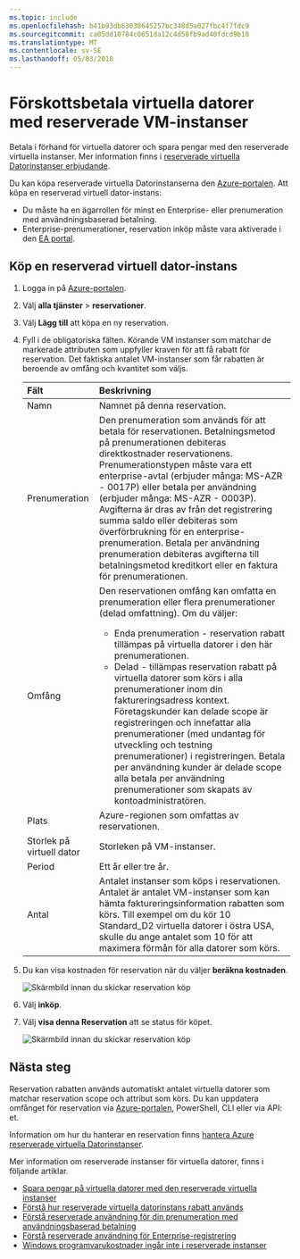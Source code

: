 ```yaml
---
ms.topic: include
ms.openlocfilehash: b41b93db63038645257bc348d5a027fbc4f7fdc9
ms.sourcegitcommit: ca05dd10784c0651da12c4d58fb9ad40fdcd9b10
ms.translationtype: MT
ms.contentlocale: sv-SE
ms.lasthandoff: 05/03/2018
---
```

# <a name="prepay-for-virtual-machines-with-reserved-vm-instances"></a>Förskottsbetala virtuella datorer med reserverade VM-instanser

Betala i förhand för virtuella datorer och spara pengar med den reserverade virtuella instanser. Mer information finns i [reserverade virtuella Datorinstanser erbjudande](https://azure.microsoft.com/pricing/reserved-vm-instances/).

Du kan köpa reserverade virtuella Datorinstanserna den [Azure-portalen](https://portal.azure.com). Att köpa en reserverad virtuell dator-instans:
-   Du måste ha en ägarrollen för minst en Enterprise- eller prenumeration med användningsbaserad betalning.
-   Enterprise-prenumerationer, reservation inköp måste vara aktiverade i den [EA portal](https://ea.azure.com).

## <a name="buy-a-reserved-virtual-machine-instance"></a>Köp en reserverad virtuell dator-instans
1. Logga in på [Azure-portalen](https://portal.azure.com).
2. Välj **alla tjänster** > **reservationer**.
3. Välj **Lägg till** att köpa en ny reservation.
4. Fyll i de obligatoriska fälten. Körande VM instanser som matchar de markerade attributen som uppfyller kraven för att få rabatt för reservation. Det faktiska antalet VM-instanser som får rabatten är beroende av omfång och kvantitet som väljs.

    | Fält      | Beskrivning|
    |:------------|:--------------|
    |Namn        |Namnet på denna reservation.| 
    |Prenumeration|Den prenumeration som används för att betala för reservationen. Betalningsmetod på prenumerationen debiteras direktkostnader reservationens. Prenumerationstypen måste vara ett enterprise-avtal (erbjuder många: MS-AZR - 0017P) eller betala per användning (erbjuder många: MS-AZR - 0003P). Avgifterna är dras av från det registrering summa saldo eller debiteras som överförbrukning för en enterprise-prenumeration. Betala per användning prenumeration debiteras avgifterna till betalningsmetod kreditkort eller en faktura för prenumerationen.|    
    |Omfång       |Den reservationen omfång kan omfatta en prenumeration eller flera prenumerationer (delad omfattning). Om du väljer: <ul><li>Enda prenumeration - reservation rabatt tillämpas på virtuella datorer i den här prenumerationen. </li><li>Delad - tillämpas reservation rabatt på virtuella datorer som körs i alla prenumerationer inom din faktureringsadress kontext. Företagskunder kan delade scope är registreringen och innefattar alla prenumerationer (med undantag för utveckling och testning prenumerationer) i registreringen. Betala per användning kunder är delade scope alla betala per användning prenumerationer som skapats av kontoadministratören.</li></ul>|
    |Plats    |Azure-regionen som omfattas av reservationen.|    
    |Storlek på virtuell dator     |Storleken på VM-instanser.|
    |Period        |Ett år eller tre år.|
    |Antal    |Antalet instanser som köps i reservationen. Antalet är antalet VM-instanser som kan hämta faktureringsinformation rabatten som körs. Till exempel om du kör 10 Standard_D2 virtuella datorer i östra USA, skulle du ange antalet som 10 för att maximera förmån för alla datorer som körs. |
5. Du kan visa kostnaden för reservation när du väljer **beräkna kostnaden**.

    ![Skärmbild innan du skickar reservation köp](./media/virtual-machines-buy-compute-reservations/virtualmachines-reservedvminstance-purchase.png)

6. Välj **inköp**.
7. Välj **visa denna Reservation** att se status för köpet.

    ![Skärmbild innan du skickar reservation köp](./media/virtual-machines-buy-compute-reservations/virtualmachines-reservedvmInstance-submit.png)

## <a name="next-steps"></a>Nästa steg 
Reservation rabatten används automatiskt antalet virtuella datorer som matchar reservation scope och attribut som körs. Du kan uppdatera omfånget för reservation via [Azure-portalen](https://portal.azure.com), PowerShell, CLI eller via API: et. 

Information om hur du hanterar en reservation finns [hantera Azure reserverade virtuella Datorinstanser](../articles/billing/billing-manage-reserved-vm-instance.md).

Mer information om reserverade instanser för virtuella datorer, finns i följande artiklar.

- [Spara pengar på virtuella datorer med den reserverade virtuella instanser](../articles/billing/billing-save-compute-costs-reservations.md)
- [Förstå hur reserverade virtuella datorinstans rabatt används](../articles/billing/billing-understand-vm-reservation-charges.md)
- [Förstå reserverade användning för din prenumeration med användningsbaserad betalning](../articles/billing/billing-understand-reserved-instance-usage.md)
- [Förstå reserverade användning för Enterprise-registrering](../articles/billing/billing-understand-reserved-instance-usage-ea.md)
- [Windows programvarukostnader ingår inte i reserverade instanser](../articles/billing/billing-reserved-instance-windows-software-costs.md)